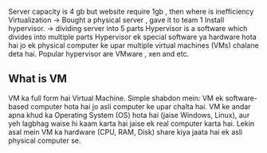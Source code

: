Server capacity is 4 gb but website require 1gb , then where is inefficiency
Virtualization -> Bought a physical server , gave it to team 1 
Install hypervisor. -> dividing server into 5 parts
Hypervisor is a software which divides into multiple parts
Hypervisor ek special software ya hardware hota hai jo ek physical computer ke upar multiple virtual machines (VMs) chalane deta hai.
Popular hypervisor are VMware , xen and etc.

<h2>What is VM</h2>
VM ka full form hai Virtual Machine.
Simple shabdon mein:
    VM ek software-based computer hota hai jo asli computer ke upar chalta hai.
    VM ke andar apna khud ka Operating System (OS) hota hai (jaise Windows, Linux), aur yeh lagbhag waise hi kaam karta hai jaise ek real computer karta hai.
    Lekin asal mein VM ka hardware (CPU, RAM, Disk) share kiya jaata hai ek asli physical computer se.

